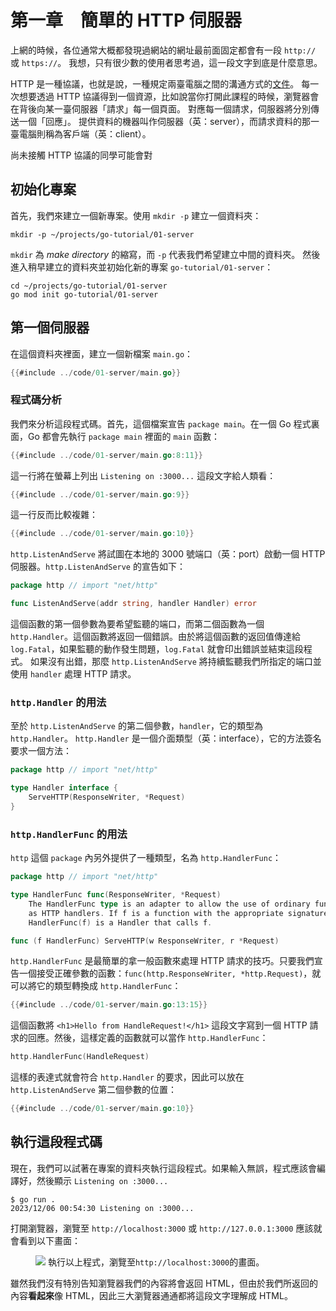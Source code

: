 # 第一章&#x3000;簡單的 HTTP 伺服器

上網的時候，各位通常大概都發現過網站的網址最前面固定都會有一段 `http://` 或 `https://`。
我想，只有很少數的使用者思考過，這一段文字到底是什麼意思。

HTTP 是一種協議，也就是說，一種規定兩臺電腦之間的溝通方式的<a href="https://www.rfc-editor.org/rfc/rfc9110.html" target="_blank" rel="noopener noreferrer">文件</a>。
每一次想要透過 HTTP 協議得到一個資源，比如說當你打開此課程的時候，瀏覽器會在背後向某一臺伺服器「請求」每一個頁面。
對應每一個請求，伺服器將分別傳送一個「回應」。
提供資料的機器叫作伺服器（英：server），而請求資料的那一臺電腦則稱為客戶端（英：client）。

尚未接觸 HTTP 協議的同學可能會對

## 初始化專案

首先，我們來建立一個新專案。使用 `mkdir -p` 建立一個資料夾：

```shell
mkdir -p ~/projects/go-tutorial/01-server
```

`mkdir` 為 _make directory_ 的縮寫，而 `-p` 代表我們希望建立中間的資料夾。
然後進入稍早建立的資料夾並初始化新的專案 `go-tutorial/01-server`：

```shell
cd ~/projects/go-tutorial/01-server
go mod init go-tutorial/01-server
```

## 第一個伺服器

在這個資料夾裡面，建立一個新檔案 `main.go`：

```go
{{#include ../code/01-server/main.go}}
```

### 程式碼分析

我們來分析這段程式碼。首先，這個檔案宣告 `package main`。在一個 Go 程式裏面，Go 都會先執行 `package main` 裡面的 `main` 函數：

```go
{{#include ../code/01-server/main.go:8:11}}
```

這一行將在螢幕上列出 `Listening on :3000...` 這段文字給人類看：

```go
{{#include ../code/01-server/main.go:9}}
```

這一行反而比較複雜：

```go
{{#include ../code/01-server/main.go:10}}
```

`http.ListenAndServe` 將試圖在本地的 3000 號端口（英：port）啟動一個 HTTP 伺服器。`http.ListenAndServe` 的宣告如下：

```go
package http // import "net/http"

func ListenAndServe(addr string, handler Handler) error
```

這個函數的第一個參數為要希望監聽的端口，而第二個函數為一個 `http.Handler`。這個函數將返回一個錯誤。由於將這個函數的返回值傳達給 `log.Fatal`，如果監聽的動作發生問題，`log.Fatal` 就會印出錯誤並結束這段程式。
如果沒有出錯，那麼 `http.ListenAndServe` 將持續監聽我們所指定的端口並使用 `handler` 處理 HTTP 請求。

### `http.Handler` 的用法

至於 `http.ListenAndServe` 的第二個參數，`handler`，它的類型為 `http.Handler`。
`http.Handler` 是一個介面類型（英：interface），它的方法簽名要求一個方法：

```go
package http // import "net/http"

type Handler interface {
    ServeHTTP(ResponseWriter, *Request)
}
```

### `http.HandlerFunc` 的用法

`http` 這個 `package` 內另外提供了一種類型，名為 `http.HandlerFunc`：

```go
package http // import "net/http"

type HandlerFunc func(ResponseWriter, *Request)
    The HandlerFunc type is an adapter to allow the use of ordinary functions
    as HTTP handlers. If f is a function with the appropriate signature,
    HandlerFunc(f) is a Handler that calls f.

func (f HandlerFunc) ServeHTTP(w ResponseWriter, r *Request)
```

`http.HandlerFunc` 是最簡單的拿一般函數來處理 HTTP 請求的技巧。只要我們宣告一個接受正確參數的函數：`func(http.ResponseWriter, *http.Request)`，就可以將它的類型轉換成 `http.HandlerFunc`：

```go
{{#include ../code/01-server/main.go:13:15}}
```

這個函數將 `<h1>Hello from HandleRequest!</h1>` 這段文字寫到一個 HTTP 請求的回應。然後，這樣定義的函數就可以當作 `http.HandlerFunc`：

```go
http.HandlerFunc(HandleRequest)
```

這樣的表達式就會符合 `http.Handler` 的要求，因此可以放在 `http.ListenAndServe` 第二個參數的位置：

```go
{{#include ../code/01-server/main.go:10}}
```

## 執行這段程式碼

現在，我們可以試著在專案的資料夾執行這段程式。如果輸入無誤，程式應該會編譯好，然後顯示 `Listening on :3000...`

```shell
$ go run .
2023/12/06 00:54:30 Listening on :3000...
```

打開瀏覽器，瀏覽至 `http://localhost:3000` 或 `http://127.0.0.1:3000` 應該就會看到以下畫面：

<figure class="bordered-figure">
<img src="/images/01/01.png" />
<caption>執行以上程式，瀏覽至<code>http://localhost:3000</code>的畫面。</caption>
</figure>

雖然我們沒有特別告知瀏覽器我們的內容將會返回 HTML，但由於我們所返回的內容**看起來**像 HTML，因此三大瀏覽器通通都將這段文字理解成 HTML。
